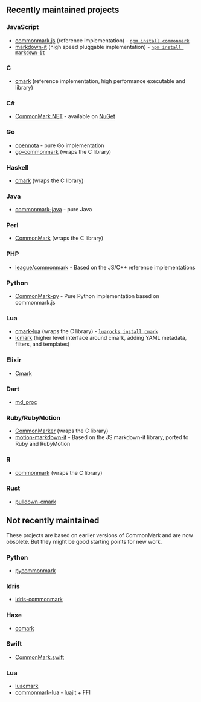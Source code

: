## Recently maintained projects

### JavaScript

- [commonmark.js](https://github.com/jgm/commonmark.js) (reference
  implementation) - [`npm install commonmark`](https://www.npmjs.org/package/commonmark)
- [markdown-it](https://github.com/markdown-it/markdown-it) (high speed pluggable implementation) - [`npm install markdown-it`](https://www.npmjs.org/package/markdown-it)

### C

- [cmark](https://github.com/jgm/CommonMark) (reference
  implementation, high performance executable and library)

### C# ###

- [CommonMark.NET](https://github.com/Knagis/CommonMark.NET) - available on [NuGet](https://www.nuget.org/packages/CommonMark.NET/)

### Go

- [opennota](https://github.com/opennota/markdown) - pure Go implementation
- [go-commonmark](https://github.com/rhinoman/go-commonmark) (wraps the C library)

### Haskell

- [cmark](http://hackage.haskell.org/package/cmark) (wraps the C library)

### Java

- [commonmark-java](https://github.com/atlassian/commonmark-java) - pure Java

### Perl

- [CommonMark](https://metacpan.org/release/CommonMark) (wraps the C library)

### PHP

- [league/commonmark](http://commonmark.thephpleague.com/) - Based on the JS/C++ reference implementations

### Python

- [CommonMark-py](https://github.com/rtfd/CommonMark-py) - Pure Python implementation based on commonmark.js

### Lua

- [cmark-lua](https://github.com/jgm/cmark-lua) (wraps the C library) - [`luarocks install cmark`](https://luarocks.org/modules/jgm/cmark)
- [lcmark](https://github.com/jgm/lcmark) (higher level interface around cmark, adding YAML metadata, filters, and templates)

### Elixir

- [Cmark](https://github.com/asaaki/cmark.ex)

### Dart

- [md_proc](https://github.com/dikmax/md_proc/commits/master)

### Ruby/RubyMotion

- [CommonMarker](https://github.com/gjtorikian/commonmarker) (wraps the C library)
- [motion-markdown-it](https://github.com/digitalmoksha/motion-markdown-it/) - Based on the JS markdown-it library, ported to Ruby and RubyMotion

### R

 - [commonmark](http://cran.r-project.org/package=commonmark) (wraps the C library)

### Rust

 - [pulldown-cmark](https://github.com/google/pulldown-cmark)

## Not recently maintained

These projects are based on earlier versions of CommonMark and are now obsolete.  But they might be good starting points for new work.

### Python

- [pycommonmark](https://github.com/bpabel/pycommonmark)

### Idris

- [idris-commonmark](https://github.com/soimort/idris-commonmark)

### Haxe

- [comark](https://github.com/ConstNW/comark)

### Swift

- [CommonMark.swift](https://github.com/bnickel/CommonMark.swift)

### Lua

- [luacmark](https://github.com/jturner/luacmark)
- [commonmark-lua](https://github.com/jgm/commonmark-lua) - luajit + FFI
